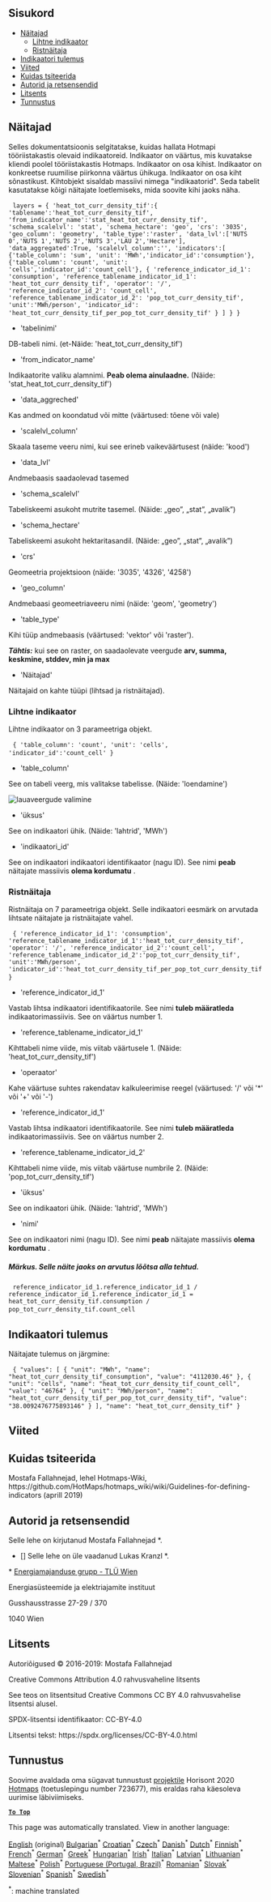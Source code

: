 <h2> Sisukord </h2><ul><li> <a href="#Indicators">Näitajad</a> <ul><li> <a href="#Simple-indicator">Lihtne indikaator</a> </li><li> <a href="#Cross-indicator">Ristnäitaja</a> </li></ul></li><li> <a href="#Indicator-result">Indikaatori tulemus</a> </li><li> <a href="#references">Viited</a> </li><li> <a href="#how-to-cite">Kuidas tsiteerida</a> </li><li> <a href="#authors-and-reviewers">Autorid ja retsensendid</a> </li><li> <a href="#license">Litsents</a> </li><li> <a href="#acknowledgement">Tunnustus</a> </li></ul><h2> Näitajad </h2><p> Selles dokumentatsioonis selgitatakse, kuidas hallata Hotmapi tööriistakastis olevaid indikaatoreid. Indikaator on väärtus, mis kuvatakse kliendi poolel tööriistakastis Hotmaps. Indikaator on osa kihist. Indikaator on konkreetse ruumilise piirkonna väärtus ühikuga. Indikaator on osa kiht sõnastikust. Kihtobjekt sisaldab massiivi nimega &quot;indikaatorid&quot;. Seda tabelit kasutatakse kõigi näitajate loetlemiseks, mida soovite kihi jaoks näha. </p><pre> <code>layers = { &#39;heat_tot_curr_density_tif&#39;:{ &#39;tablename&#39;:&#39;heat_tot_curr_density_tif&#39;, &#39;from_indicator_name&#39;:&#39;stat_heat_tot_curr_density_tif&#39;, &#39;schema_scalelvl&#39;: &#39;stat&#39;, &#39;schema_hectare&#39;: &#39;geo&#39;, &#39;crs&#39;: &#39;3035&#39;, &#39;geo_column&#39;: &#39;geometry&#39;, &#39;table_type&#39;:&#39;raster&#39;, &#39;data_lvl&#39;:[&#39;NUTS 0&#39;,&#39;NUTS 1&#39;,&#39;NUTS 2&#39;,&#39;NUTS 3&#39;,&#39;LAU 2&#39;,&#39;Hectare&#39;], &#39;data_aggregated&#39;:True, &#39;scalelvl_column&#39;:&#39;&#39;, &#39;indicators&#39;:[ {&#39;table_column&#39;: &#39;sum&#39;, &#39;unit&#39;: &#39;MWh&#39;,&#39;indicator_id&#39;:&#39;consumption&#39;}, {&#39;table_column&#39;: &#39;count&#39;, &#39;unit&#39;: &#39;cells&#39;,&#39;indicator_id&#39;:&#39;count_cell&#39;}, { &#39;reference_indicator_id_1&#39;: &#39;consumption&#39;, &#39;reference_tablename_indicator_id_1&#39;: &#39;heat_tot_curr_density_tif&#39;, &#39;operator&#39;: &#39;/&#39;, &#39;reference_indicator_id_2&#39;: &#39;count_cell&#39;, &#39;reference_tablename_indicator_id_2&#39;: &#39;pop_tot_curr_density_tif&#39;, &#39;unit&#39;:&#39;MWh/person&#39;, &#39;indicator_id&#39;: &#39;heat_tot_curr_density_tif_per_pop_tot_curr_density_tif&#39; } ] } }</code> </pre><ul><li> &#39;tabelinimi&#39; </li></ul><p> DB-tabeli nimi. (et-Näide: &#39;heat_tot_curr_density_tif&#39;) </p><ul><li> &#39;from_indicator_name&#39; </li></ul><p> Indikaatorite valiku alamnimi. <strong>Peab olema ainulaadne.</strong> (Näide: &#39;stat_heat_tot_curr_density_tif&#39;) </p><ul><li> &#39;data_aggreched&#39; </li></ul><p> Kas andmed on koondatud või mitte (väärtused: tõene või vale) </p><ul><li> &#39;scalelvl_column&#39; </li></ul><p> Skaala taseme veeru nimi, kui see erineb vaikeväärtusest (näide: &#39;kood&#39;) </p><ul><li> &#39;data_lvl&#39; </li></ul><p> Andmebaasis saadaolevad tasemed </p><ul><li> &#39;schema_scalelvl&#39; </li></ul><p> Tabeliskeemi asukoht mutrite tasemel. (Näide: „geo”, „stat”, „avalik”) </p><ul><li> &#39;schema_hectare&#39; </li></ul><p> Tabeliskeemi asukoht hektaritasandil. (Näide: „geo”, „stat”, „avalik”) </p><ul><li> &#39;crs&#39; </li></ul><p> Geomeetria projektsioon (näide: &#39;3035&#39;, &#39;4326&#39;, &#39;4258&#39;) </p><ul><li> &#39;geo_column&#39; </li></ul><p> Andmebaasi geomeetriaveeru nimi (näide: &#39;geom&#39;, &#39;geometry&#39;) </p><ul><li> &#39;table_type&#39; </li></ul><p> Kihi tüüp andmebaasis (väärtused: &#39;vektor&#39; või &#39;raster&#39;). </p><p> <em><strong>Tähtis:</strong></em> kui see on raster, on saadaolevate veergude <strong>arv, summa, keskmine, stddev, min ja max</strong> </p><ul><li> &#39;Näitajad&#39; </li></ul><p> Näitajaid on kahte tüüpi (lihtsad ja ristnäitajad). </p><h3> Lihtne indikaator </h3><p> Lihtne indikaator on 3 parameetriga objekt. </p><pre> <code>{ &#39;table_column&#39;: &#39;count&#39;, &#39;unit&#39;: &#39;cells&#39;, &#39;indicator_id&#39;:&#39;count_cell&#39; }</code> </pre><ul><li> &#39;table_column&#39; </li></ul><p> See on tabeli veerg, mis valitakse tabelisse. (Näide: &#39;loendamine&#39;) </p><p><img alt="lauaveergude valimine" src="/api/assets/table_image.png"/></p><ul><li> &#39;üksus&#39; </li></ul><p> See on indikaatori ühik. (Näide: &#39;lahtrid&#39;, &#39;MWh&#39;) </p><ul><li> &#39;indikaatori_id&#39; </li></ul><p> See on indikaatori indikaatori identifikaator (nagu ID). See nimi <strong>peab</strong> näitajate massiivis <strong>olema kordumatu</strong> . </p><h3> Ristnäitaja </h3><p> Ristnäitaja on 7 parameetriga objekt. Selle indikaatori eesmärk on arvutada lihtsate näitajate ja ristnäitajate vahel. </p><pre> <code>{ &#39;reference_indicator_id_1&#39;: &#39;consumption&#39;, &#39;reference_tablename_indicator_id_1&#39;:&#39;heat_tot_curr_density_tif&#39;, &#39;operator&#39;: &#39;/&#39;, &#39;reference_indicator_id_2&#39;:&#39;count_cell&#39;, &#39;reference_tablename_indicator_id_2&#39;:&#39;pop_tot_curr_density_tif&#39;, &#39;unit&#39;:&#39;MWh/person&#39;, &#39;indicator_id&#39;:&#39;heat_tot_curr_density_tif_per_pop_tot_curr_density_tif&#39; }</code> </pre><ul><li> &#39;reference_indicator_id_1&#39; </li></ul><p> Vastab lihtsa indikaatori identifikaatorile. See nimi <strong>tuleb määratleda</strong> indikaatorimassiivis. See on väärtus number 1. </p><ul><li> &#39;reference_tablename_indicator_id_1&#39; </li></ul><p> Kihttabeli nime viide, mis viitab väärtusele 1. (Näide: &#39;heat_tot_curr_density_tif&#39;) </p><ul><li> &#39;operaator&#39; </li></ul><p> Kahe väärtuse suhtes rakendatav kalkuleerimise reegel (väärtused: &#39;/&#39; või &#39;*&#39; või &#39;+&#39; või &#39;-&#39;) </p><ul><li> &#39;reference_indicator_id_1&#39; </li></ul><p> Vastab lihtsa indikaatori identifikaatorile. See nimi <strong>tuleb määratleda</strong> indikaatorimassiivis. See on väärtus number 2. </p><ul><li> &#39;reference_tablename_indicator_id_2&#39; </li></ul><p> Kihttabeli nime viide, mis viitab väärtuse numbrile 2. (Näide: &#39;pop_tot_curr_density_tif&#39;) </p><ul><li> &#39;üksus&#39; </li></ul><p> See on indikaatori ühik. (Näide: &#39;lahtrid&#39;, &#39;MWh&#39;) </p><ul><li> &#39;nimi&#39; </li></ul><p> See on indikaatori nimi (nagu ID). See nimi <strong>peab</strong> näitajate massiivis <strong>olema kordumatu</strong> . </p><h5> Märkus. Selle näite jaoks on arvutus lõõtsa alla tehtud. </h5><pre> <code>reference_indicator_id_1.reference_indicator_id_1 / reference_indicator_id_1.reference_indicator_id_1 = heat_tot_curr_density_tif.consumption / pop_tot_curr_density_tif.count_cell</code> </pre><h2> Indikaatori tulemus </h2><p> Näitajate tulemus on järgmine: </p><pre> <code>{ &quot;values&quot;: [ { &quot;unit&quot;: &quot;MWh&quot;, &quot;name&quot;: &quot;heat_tot_curr_density_tif_consumption&quot;, &quot;value&quot;: &quot;4112030.46&quot; }, { &quot;unit&quot;: &quot;cells&quot;, &quot;name&quot;: &quot;heat_tot_curr_density_tif_count_cell&quot;, &quot;value&quot;: &quot;46764&quot; }, { &quot;unit&quot;: &quot;MWh/person&quot;, &quot;name&quot;: &quot;heat_tot_curr_density_tif_per_pop_tot_curr_density_tif&quot;, &quot;value&quot;: &quot;38.0092476775893146&quot; } ], &quot;name&quot;: &quot;heat_tot_curr_density_tif&quot; }</code> </pre><h2> Viited </h2><h2> Kuidas tsiteerida </h2><p> Mostafa Fallahnejad, lehel Hotmaps-Wiki, https://github.com/HotMaps/hotmaps_wiki/wiki/Guidelines-for-defining-indicators (aprill 2019) </p><h2> Autorid ja retsensendid </h2><p> Selle lehe on kirjutanud Mostafa Fallahnejad *. </p><ul><li> [] Selle lehe on üle vaadanud Lukas Kranzl *. </li></ul><p> * <a href="https://eeg.tuwien.ac.at/">Energiamajanduse grupp - TLÜ Wien</a> </p><p> Energiasüsteemide ja elektriajamite instituut </p><p> Gusshausstrasse 27-29 / 370 </p><p> 1040 Wien </p><h2> Litsents </h2><p> Autoriõigused © 2016-2019: Mostafa Fallahnejad </p><p> Creative Commons Attribution 4.0 rahvusvaheline litsents </p><p> See teos on litsentsitud Creative Commons CC BY 4.0 rahvusvahelise litsentsi alusel. </p><p> SPDX-litsentsi identifikaator: CC-BY-4.0 </p><p> Litsentsi tekst: https://spdx.org/licenses/CC-BY-4.0.html </p><h2> Tunnustus </h2><p> Soovime avaldada oma sügavat tunnustust <a href="https://www.hotmaps-project.eu">projektile</a> Horisont 2020 <a href="https://www.hotmaps-project.eu">Hotmaps</a> (toetuslepingu number 723677), mis eraldas raha käesoleva uurimise läbiviimiseks. </p><p><ins> <code><strong><a href="#table-of-contents">To Top</a></strong></code> </ins> </p>

This page was automatically translated. View in another language:

[English](en-Guidelines-for-defining-indicators) (original) [Bulgarian](bg-Guidelines-for-defining-indicators)<sup>\*</sup> [Croatian](hr-Guidelines-for-defining-indicators)<sup>\*</sup> [Czech](cs-Guidelines-for-defining-indicators)<sup>\*</sup> [Danish](da-Guidelines-for-defining-indicators)<sup>\*</sup> [Dutch](nl-Guidelines-for-defining-indicators)<sup>\*</sup>  [Finnish](fi-Guidelines-for-defining-indicators)<sup>\*</sup> [French](fr-Guidelines-for-defining-indicators)<sup>\*</sup> [German](de-Guidelines-for-defining-indicators)<sup>\*</sup> [Greek](el-Guidelines-for-defining-indicators)<sup>\*</sup> [Hungarian](hu-Guidelines-for-defining-indicators)<sup>\*</sup> [Irish](ga-Guidelines-for-defining-indicators)<sup>\*</sup> [Italian](it-Guidelines-for-defining-indicators)<sup>\*</sup> [Latvian](lv-Guidelines-for-defining-indicators)<sup>\*</sup> [Lithuanian](lt-Guidelines-for-defining-indicators)<sup>\*</sup> [Maltese](mt-Guidelines-for-defining-indicators)<sup>\*</sup> [Polish](pl-Guidelines-for-defining-indicators)<sup>\*</sup> [Portuguese (Portugal, Brazil)](pt-Guidelines-for-defining-indicators)<sup>\*</sup> [Romanian](ro-Guidelines-for-defining-indicators)<sup>\*</sup> [Slovak](sk-Guidelines-for-defining-indicators)<sup>\*</sup> [Slovenian](sl-Guidelines-for-defining-indicators)<sup>\*</sup> [Spanish](es-Guidelines-for-defining-indicators)<sup>\*</sup> [Swedish](sv-Guidelines-for-defining-indicators)<sup>\*</sup> 

<sup>\*</sup>: machine translated
